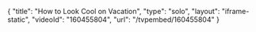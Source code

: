 {
    "title": "How to Look Cool on Vacation",
    "type": "solo",
    "layout": "iframe-static",
    "videoId": "160455804",
    "url": "\/tvpembed\/160455804"
}